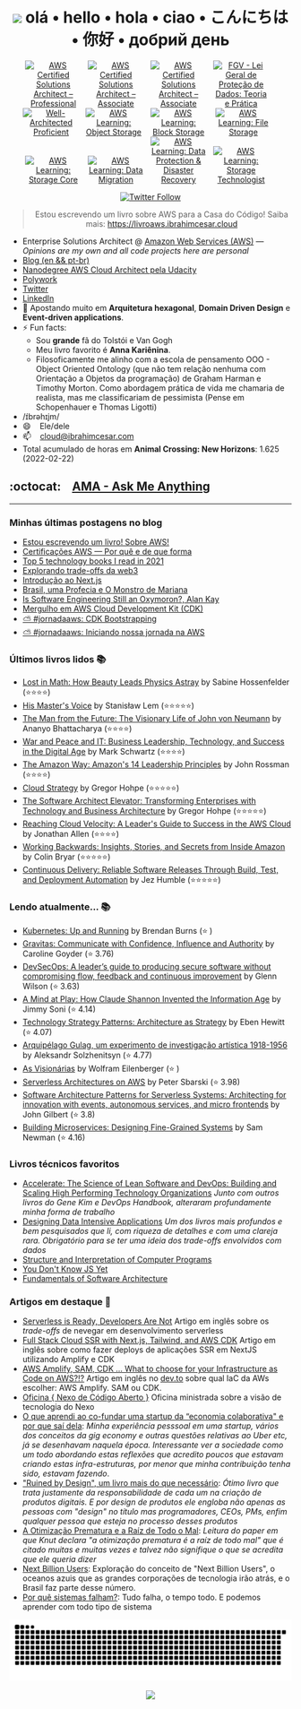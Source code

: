 <div align="center">
    
 # <img src="https://raw.githubusercontent.com/MartinHeinz/MartinHeinz/master/wave.gif" width="42"> olá • hello • hola • ciao • こんにちは • 你好 • добрий день

</div>


<p align="center">
<a href="https://www.credly.com/badges/d01a5f09-39af-4848-91e4-fd93c379429b/public_url" target="_blank" title="Badge AWS Certified Solutions Architect – Professional" alt="AWS Certified Solutions Architect – Associate"><img src="https://user-images.githubusercontent.com/509054/163974327-950cf4d2-2f66-4a3c-b0de-2d043e97da98.png" alt="AWS Certified Solutions Architect – Professional" width="100px"  style="max-width:100px;"></a>&nbsp; &nbsp;<a href="https://www.credly.com/badges/1bdb457f-b469-43c3-9e0e-24b221f12794/public_url" target="_blank" title="Badge AWS Certified Solutions Architect – Associate" alt="AWS Certified Solutions Architect – Associate"><img src="https://user-images.githubusercontent.com/509054/163974636-84a0a90b-0290-443e-8682-309af7e8b17a.png" alt="AWS Certified Solutions Architect – Associate" width="100px"  style="max-width:100px;"></a>&nbsp; &nbsp;<a href="https://www.credly.com/badges/516cbd21-5813-44f1-8f86-425332022852/public_url" target="_blank" title="Badge AWS Certified Cloud Practitioner" alt="AWS Certified Cloud Practitioner"><img src="https://user-images.githubusercontent.com/509054/163974726-600afdfa-d161-4013-824d-20e168dc5efc.png" alt="AWS Certified Solutions Architect – Associate" width="100px"  style="max-width:100px;"></a>&nbsp; &nbsp;<a href="https://brasilopenbadge.com.br/pages/badge/418bf1ce1437adeeb5d0352fcd92b1d2" target="_blank" alt="FGV - Lei Geral de Proteção de Dados: Teoria e Prática" title="FGV - Lei Geral de Proteção de Dados: Teoria e Prática"><img src="https://user-images.githubusercontent.com/509054/160395543-08341577-49cf-4b87-a687-1a42b3b42230.png" alt="FGV - Lei Geral de Proteção de Dados: Teoria e Prática" width="100px"  style="max-width:100px;"></a>&nbsp; &nbsp;<a href="https://www.credly.com/badges/8cd60a1b-b130-43b1-8cf4-442573171da6/public_url" target="_blank" title="Well-Architected Proficient" alt="Well-Architected Proficient"><img src="https://user-images.githubusercontent.com/509054/185424004-6d65981d-ce54-4d7f-8129-f2d452a20e8e.png" alt="Well-Architected Proficient" width="100px"  style="max-width:100px;"/></a>&nbsp; &nbsp;<a href="https://www.credly.com/badges/0749796b-4755-4339-a137-a47ce24ea124/public_url" target="_blank" title="AWS Learning: Object Storage"><img src="https://user-images.githubusercontent.com/509054/185424361-c4486196-fdb2-447d-b512-650821451eee.png" alt="AWS Learning: Object Storage" width="100px"  style="max-width:100px;"/></a>
 &nbsp; &nbsp;<a href="https://www.credly.com/badges/318f48d9-a9f8-49bf-a6b9-e9a6f2615ec8" target="_blank" title="AWS Learning: Block Storage"><img src="https://user-images.githubusercontent.com/509054/185424687-8ef984e6-8446-42a6-be66-00f7ed77fe3a.png" alt="AWS Learning: Block Storage" width="100px"  style="max-width:100px;"/></a> &nbsp; &nbsp;<a href="https://www.credly.com/badges/fea13229-534c-4822-b2be-c593646cc3d4" target="_blank" title="AWS Learning: File Storage"><img src="https://user-images.githubusercontent.com/509054/185421746-b9eb2b2b-04a6-4e01-a821-bf95f4bac108.png" alt="AWS Learning: File Storage" width="100px"  style="max-width:100px;"/></a>&nbsp; &nbsp;<a href="https://www.credly.com/badges/36bfeb46-c3b4-47d1-b290-8a12fe9af94f" target="_blank" title="AWS Learning: Storage Core"><img src="https://user-images.githubusercontent.com/509054/185421899-34a5b42d-92ee-4f1c-9414-3f555a5d9bae.png" alt="AWS Learning: Storage Core" width="100px"  style="max-width:100px;"/></a>&nbsp; &nbsp;<a href="https://www.credly.com/badges/bc710c2b-3e2e-4653-9daa-24f83afd20f3" target="_blank" title="AWS Learning: Data Migration"><img src="https://user-images.githubusercontent.com/509054/185422706-5e67adcb-ebef-4cab-b81f-b3410a528589.png" alt="AWS Learning: Data Migration" width="100px"  style="max-width:100px;"/></a>&nbsp; &nbsp;<a href="https://www.credly.com/badges/a460283e-2640-4076-af60-9aa2969b4b33" target="_blank" title="AWS Learning: Data Protection & Disaster Recovery"><img src="https://user-images.githubusercontent.com/509054/185423144-958582b7-529e-41dd-bfe2-1109daa0b48e.png" alt="AWS Learning: Data Protection & Disaster Recovery" width="100px"  style="max-width:100px;"/></a>&nbsp; &nbsp;<a href="https://www.credly.com/badges/41622b3b-defc-4ee0-89a1-ce09ec30c8a5" target="_blank" title="AWS Learning: Storage Technologist"><img src="https://user-images.githubusercontent.com/509054/185421996-4bcd2342-e28f-410d-be0e-d363c7e12c56.png" alt="AWS Learning: Storage Technologist" width="100px"  style="max-width:100px;"/></a>&nbsp; &nbsp;</p>
    
<div align="center">

[![Twitter Follow](https://img.shields.io/twitter/follow/ibrahimcesar?label=People%20following%20me%20on%20Twitter&style=social)](https://twitter.com/intent/follow?screen_name=ibrahimcesar)
    
 </div>

<div align="center">
    
   > Estou escrevendo um livro sobre AWS para a Casa do Código! Saiba mais: <a href="https://livroaws.ibrahimcesar.cloud">https://livroaws.ibrahimcesar.cloud</a>
    
    
</div>


- Enterprise Solutions Architect @ [Amazon Web Services (AWS)](https://aws.amazon.com/) — _Opinions are my own and all code projects here are personal_
- [Blog (en && pt-br)](https://ibrahimcesar.cloud)
- [Nanodegree AWS Cloud Architect pela Udacity](https://graduation.udacity.com/confirm/UDRWJKSP)
- [Polywork](https://www.polywork.com/ibrahimcesar)
- [Twitter](https://www.twitter.com/ibrahimcesar/)
- [LinkedIn](https://www.linkedin.com/in/ibrahimcesar/)
- 🌱 Apostando muito em **Arquitetura hexagonal**, **Domain Driven Design** e **Event-driven applications**.
- ⚡ Fun facts: 
    - Sou **grande** fã do Tolstói e Van Gogh
    - Meu livro favorito é **Anna Kariênina**.
    - Filosoficamente me alinho com a escola de pensamento OOO - Object Oriented Ontology (que não tem relação nenhuma com Orientação a Objetos da programação) de Graham Harman e Timothy Morton. Como abordagem prática de vida me chamaria de realista, mas me classificariam de pessimista (Pense em Schopenhauer e Thomas Ligotti)
- /ɪ́brəhɪjm/
- 😄  &nbsp;&nbsp; Ele/dele
- 📫  &nbsp;&nbsp; cloud@ibrahimcesar.com
- Total acumulado de horas em **Animal Crossing: New Horizons**: 1.625 (2022-02-22)

## :octocat: &nbsp;&nbsp; [AMA - Ask Me Anything](https://github.com/ibrahimcesar/ibrahimcesar/discussions/categories/ama-ask-me-anything)

---

### Minhas últimas postagens no blog

<!-- POSTS_LIST:START -->
- [Estou escrevendo um livro! Sobre AWS!](https://ibrahimcesar.cloud/blog/livro-aws/)
- [Certificações AWS — Por quê e de que forma](https://ibrahimcesar.cloud/blog/certificacoes/)
- [Top 5 technology books I read in 2021](https://ibrahimcesar.cloud/blog/top5-technology-books-2021/)
- [Explorando trade-offs da web3](https://ibrahimcesar.cloud/blog/trade-offs-da-web3-criptomoedas-blockchains-DAOs/)
- [Introdução ao Next.js](https://ibrahimcesar.cloud/blog/introducao-nextjs-ssr-isr-ssg-javascript-react-framework/)
- [Brasil, uma Profecia e O Monstro de Mariana](https://ibrahimcesar.cloud/blog/brasil-uma-profecia-o-monstro-de-mariana-ficcao-ibrahim-cesar/)
- [Is Software Engineering Still an Oxymoron?, Alan Kay](https://ibrahimcesar.cloud/blog/is-software-engineering-still-an-oxymoron-alan-kay/)
- [Mergulho em AWS Cloud Development Kit &lpar;CDK&rpar;](https://ibrahimcesar.cloud/blog/mergulho-cdk/)
- [⛅ #jornadaaws: CDK Bootstrapping](https://ibrahimcesar.cloud/blog/cdk-bootstrapping/)
- [⛅ #jornadaaws:  Iniciando nossa jornada na AWS](https://ibrahimcesar.cloud/blog/jornada-aws-iniciando-na-nuvem-aws/)
<!-- POSTS_LIST:END -->

### Últimos livros lidos 📚

<!-- READ_LIST:START -->
- [Lost in Math: How Beauty Leads Physics Astray](https://www.goodreads.com/review/show/4926934818?utm_medium=api&utm_source=rss) by Sabine Hossenfelder (⭐⭐⭐⭐)
- [His Master&apos;s Voice](https://www.goodreads.com/review/show/4883105042?utm_medium=api&utm_source=rss) by Stanisław Lem (⭐⭐⭐⭐⭐)
- [The Man from the Future: The Visionary Life of John von Neumann](https://www.goodreads.com/review/show/4788644691?utm_medium=api&utm_source=rss) by Ananyo Bhattacharya (⭐⭐⭐⭐)
- [War and Peace and IT: Business Leadership, Technology, and Success in the Digital Age](https://www.goodreads.com/review/show/4747076666?utm_medium=api&utm_source=rss) by Mark  Schwartz (⭐⭐⭐⭐)
- [The Amazon Way: Amazon's 14 Leadership Principles](https://www.goodreads.com/review/show/4647798523?utm_medium=api&utm_source=rss) by John Rossman (⭐⭐⭐⭐)
- [Cloud Strategy](https://www.goodreads.com/review/show/4726289226?utm_medium=api&utm_source=rss) by Gregor Hohpe (⭐⭐⭐⭐⭐)
- [The Software Architect Elevator: Transforming Enterprises with Technology and Business Architecture](https://www.goodreads.com/review/show/4674097065?utm_medium=api&utm_source=rss) by Gregor Hohpe (⭐⭐⭐⭐⭐)
- [Reaching Cloud Velocity: A Leader's Guide to Success in the AWS Cloud](https://www.goodreads.com/review/show/4643974130?utm_medium=api&utm_source=rss) by Jonathan    Allen (⭐⭐⭐⭐)
- [Working Backwards: Insights, Stories, and Secrets from Inside Amazon](https://www.goodreads.com/review/show/4629490117?utm_medium=api&utm_source=rss) by Colin Bryar (⭐⭐⭐⭐⭐)
- [Continuous Delivery: Reliable Software Releases Through Build, Test, and Deployment Automation](https://www.goodreads.com/review/show/3747959698?utm_medium=api&utm_source=rss) by Jez Humble (⭐⭐⭐⭐⭐)
<!-- READ_LIST:END -->

### Lendo atualmente... 📚

<!-- READING_LIST:START -->
- [Kubernetes: Up and Running](https://www.goodreads.com/review/show/4944972990?utm_medium=api&utm_source=rss) by Brendan Burns (⭐️ )
- [Gravitas: Communicate with Confidence, Influence and Authority](https://www.goodreads.com/review/show/4940439600?utm_medium=api&utm_source=rss) by Caroline Goyder (⭐️ 3.76)
- [DevSecOps: A leader’s guide to producing secure software without compromising flow, feedback and continuous improvement](https://www.goodreads.com/review/show/4846065635?utm_medium=api&utm_source=rss) by Glenn Wilson (⭐️ 3.63)
- [A Mind at Play: How Claude Shannon Invented the Information Age](https://www.goodreads.com/review/show/4726299400?utm_medium=api&utm_source=rss) by Jimmy Soni (⭐️ 4.14)
- [Technology Strategy Patterns: Architecture as Strategy](https://www.goodreads.com/review/show/4703086703?utm_medium=api&utm_source=rss) by Eben Hewitt (⭐️ 4.07)
- [Arquipélago Gulag, um experimento de investigação artística 1918-1956](https://www.goodreads.com/review/show/4564170882?utm_medium=api&utm_source=rss) by Aleksandr Solzhenitsyn (⭐️ 4.77)
- [As Visionárias](https://www.goodreads.com/review/show/4604667355?utm_medium=api&utm_source=rss) by Wolfram Eilenberger (⭐️ )
- [Serverless Architectures on AWS](https://www.goodreads.com/review/show/4476762572?utm_medium=api&utm_source=rss) by Peter Sbarski (⭐️ 3.98)
- [Software Architecture Patterns for Serverless Systems: Architecting for innovation with events, autonomous services, and micro frontends](https://www.goodreads.com/review/show/4443442560?utm_medium=api&utm_source=rss) by John Gilbert (⭐️ 3.8)
- [Building Microservices: Designing Fine-Grained Systems](https://www.goodreads.com/review/show/4443440525?utm_medium=api&utm_source=rss) by Sam Newman (⭐️ 4.16)
<!-- READING_LIST:END -->

### Livros técnicos favoritos

- [Accelerate: The Science of Lean Software and DevOps: Building and Scaling High Performing Technology Organizations](https://amzn.to/3pso93l) *Junto com outros livros do Gene Kim e DevOps Handbook, alteraram profundamente minha forma de trabalho*  
- [Designing Data Intensive Applications](https://amzn.to/2UqSK2K) *Um dos livros mais profundos e bem pesquisados que li, com riqueza de detalhes e com uma clareja rara. Obrigatório para se ter uma ideia dos trade-offs envolvidos com dados*
- [Structure and Interpretation of Computer Programs](https://mitpress.mit.edu/sites/default/files/sicp/full-text/book/book.html)
- [You Don't Know JS Yet](https://github.com/getify/You-Dont-Know-JS)
- [Fundamentals of Software Architecture](https://amzn.to/2Uny6AP)

### Artigos em destaque 📓

- [Serverless is Ready, Developers Are Not](https://dev.to/aws-builders/serverless-is-ready-developers-are-not-12f9) Artigo em inglês sobre os _trade-offs_ de nevegar em desenvolvimento serverless  
- [Full Stack Cloud SSR with Next.js, Tailwind, and AWS CDK](https://dev.to/aws-builders/full-stack-cloud-ssr-with-next-js-tailwind-and-aws-cdk-416c) Artigo em inglês sobre como fazer deploys de aplicações SSR em NextJS utilizando Amplify e CDK  
- [AWS Amplify, SAM, CDK ... What to choose for your Infrastructure as Code on AWS?!?](https://dev.to/aws-builders/aws-amplify-sam-cdk-what-to-choose-for-your-infrastructure-as-code-on-aws-lh2) Artigo em inglês no [dev.to](https://dev.to/) sobre qual IaC da AWs escolher: AWS Amplify. SAM ou CDK.
- [Oficina { Nexo de Código Aberto }](https://ibrahimcesar.cloud/blog/nexo-de-codigo-aberto/) Oficina ministrada sobre a visão de tecnologia do Nexo  
- [O que aprendi ao co-fundar uma startup da “economia colaborativa" e por que saí dela](https://ibrahimcesar.cloud/blog/o-que-aprendi-ao-co-fundar-uma-startup-da-economia-colaborativa-e-por-que-sai-dela/):  *Minha experiência pesssoal em uma startup, vários dos conceitos da gig economy e outras questões relativas ao Uber etc, já se desenhavam naquela época. Interessante ver a sociedade como um todo abordando estas reflexões que acredito poucos que estavam criando estas infra-estruturas, por menor que minha  contribuição tenha sido, estavam fazendo*.  
- ["Ruined by Design", um livro mais do que necessário](https://brasil.uxdesign.cc/ruined-by-design-um-livro-mais-do-que-necess%C3%A1rio-9a4026ee110e): *Ótimo livro que trata justamente da responsabilidade de cada um na criação de produtos digitais. E por design de produtos ele engloba não apenas as pessoas com "design" no título mas programadores, CEOs, PMs, enfim qualquer pessoa que esteja no processo desses produtos*  
- [A Otimização Prematura e a Raíz de Todo o Mal](https://ibrahimcesar.cloud/blog/otimizacao-prematura-e-a-raiz-de-todo-mal/): *Leitura do paper em que Knut declara "a otimização prematura é a raíz de todo mal" que é citado muitas e muitas vezes e talvez não signifique o que se acredita que ele queria dizer*  
- [Next Billion Users](https://ibrahimcesar.cloudd/blog/nbu-next-billion-users-brasil/): Exploração do conceito de "Next Billion Users", o oceanos azuis que as grandes corporações de tecnologia irão atrás, e o Brasil faz parte desse número.  
- [Por quê sistemas falham?](https://ibrahimcesar.cloud/blog/por-que-sistemas-falham/): Tudo falha, o tempo todo. E podemos aprender com todo tipo de sistema

<div align="center">

![Snake animation](https://github.com/ibrahimcesar/ibrahimcesar/blob/output/github-contribution-grid-snake.svg)

![](https://github-readme-stats.vercel.app/api?username=ibrahimcesar&show_icons=true&theme=default)
    
 </div>
